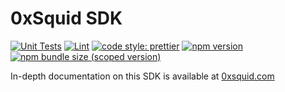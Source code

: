 # 0xSquid SDK

[![Unit Tests](https://github.com/0xsquid/squid-sdk/workflows/Unit%20Tests/badge.svg)](hhttps://github.com/0xsquid/squid-sdk/actions?query=workflow%3A%22Unit+Tests%22)
[![Lint](https://github.com/0xsquid/squid-sdk//workflows/Lint/badge.svg)](https://github.com/0xsquid/squid-sdk/actions?query=workflow%3ALint)
[![code style: prettier](https://img.shields.io/badge/code_style-prettier-ff69b4.svg?style=flat-square)](https://github.com/prettier/prettier)
[![npm version](https://img.shields.io/npm/v/@0xsquid/sdk/latest.svg)](https://www.npmjs.com/package/@0xsquid/sdk/v/latest)
[![npm bundle size (scoped version)](https://img.shields.io/bundlephobia/minzip/@0xsquid/sdk/latest.svg)](https://bundlephobia.com/result?p=@0xsquid/sdk@latest)

In-depth documentation on this SDK is available at [0xsquid.com](https://app.gitbook.com/o/bX90yMGYDBu3T1Hqg4EA/s/tXbXyuWIO2PwzNc5Dets/integrate-squid/install-our-sdk)
